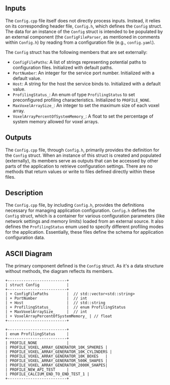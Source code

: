 ## Inputs

The `Config.cpp` file itself does not directly process inputs. Instead, it relies on its corresponding header file, `Config.h`, which defines the `Config` struct. The data for an instance of the `Config` struct is intended to be populated by an external component (the `ConfigFileParser`, as mentioned in comments within `Config.h`) by reading from a configuration file (e.g., `config.yaml`).

The `Config` struct has the following members that are set externally:
*   `ConfigFilePaths`: A list of strings representing potential paths to configuration files. Initialized with default paths.
*   `PortNumber`: An integer for the service port number. Initialized with a default value.
*   `Host`: A string for the host the service binds to. Initialized with a default value.
*   `ProfilingStatus_`: An enum of type `ProfilingStatus` to set preconfigured profiling characteristics. Initialized to `PROFILE_NONE`.
*   `MaxVoxelArraySize_`: An integer to set the maximum size of each voxel array.
*   `VoxelArrayPercentOfSystemMemory_`: A float to set the percentage of system memory allowed for voxel arrays.

## Outputs

The `Config.cpp` file, through `Config.h`, primarily provides the definition for the `Config` struct. When an instance of this struct is created and populated (externally), its members serve as outputs that can be accessed by other parts of the application to retrieve configuration settings. There are no methods that return values or write to files defined directly within these files.

## Description

The `Config.cpp` file, by including `Config.h`, provides the definitions necessary for managing application configuration. `Config.h` defines the `Config` struct, which is a container for various configuration parameters (like network settings and memory limits) loaded from an external source. It also defines the `ProfilingStatus` enum used to specify different profiling modes for the application. Essentially, these files define the schema for application configuration data.

## ASCII Diagram

The primary component defined is the `Config` struct. As it's a data structure without methods, the diagram reflects its members.

```
+--------------------------+
| struct Config            |
+--------------------------+
| + ConfigFilePaths        |  // std::vector<std::string>
| + PortNumber             |  // int
| + Host                   |  // std::string
| + ProfilingStatus_       |  // enum ProfilingStatus
| + MaxVoxelArraySize_     |  // int
| + VoxelArrayPercentOfSystemMemory_ | // float
+--------------------------+

+--------------------------+
| enum ProfilingStatus     |
+--------------------------+
| PROFILE_NONE             |
| PROFILE_VOXEL_ARRAY_GENERATOR_10K_SPHERES |
| PROFILE_VOXEL_ARRAY_GENERATOR_10K_CYLINDERS |
| PROFILE_VOXEL_ARRAY_GENERATOR_10K_BOXES   |
| PROFILE_VOXEL_ARRAY_GENERATOR_500K_SHAPES |
| PROFILE_VOXEL_ARRAY_GENERATOR_2000K_SHAPES|
| PROFILE_NEW_API_TEST     |
| PROFILE_CALCIUM_END_TO_END_TEST_1 |
+--------------------------+
```
